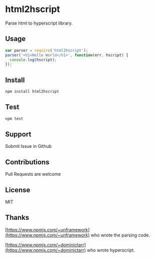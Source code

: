 # html2hscript

Parse html to hyperscript library.

## Usage

``` js
var parser = require('html2hscript');
parser('<h1>Hello World</h1>', function(err, hscript) {
  console.log(hscript);
});
```

## Install

``` sh
npm install html2hscript
```

## Test

``` sh
npm test
```

## Support

Submit Issue in Github

## Contributions

Pull Requests are welcome

## License

MIT

## Thanks

[https://www.npmjs.com/~unframework](https://www.npmjs.com/~unframework) who wrote the parsing code.

[https://www.npmjs.com/~dominictarr](https://www.npmjs.com/~dominictarr) who wrote hyperscript.